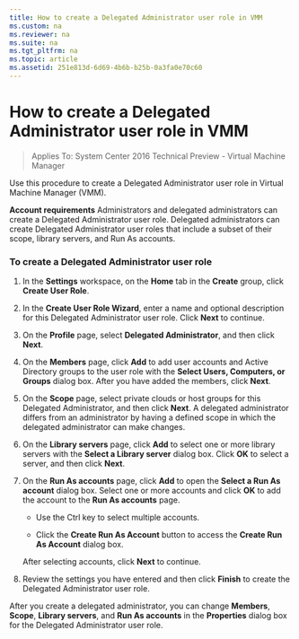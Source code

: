 ```yaml
---
title: How to create a Delegated Administrator user role in VMM
ms.custom: na
ms.reviewer: na
ms.suite: na
ms.tgt_pltfrm: na
ms.topic: article
ms.assetid: 251e813d-6d69-4b6b-b25b-0a3fa0e70c60
---
```

# How to create a Delegated Administrator user role in VMM

>Applies To: System Center 2016 Technical Preview - Virtual Machine Manager

Use this procedure to create a Delegated Administrator user role in Virtual Machine Manager (VMM).

**Account requirements** Administrators and delegated administrators can create a Delegated Administrator user role. Delegated administrators can create Delegated Administrator user roles that include a subset of their scope, library servers, and Run As accounts.

### To create a Delegated Administrator user role

1.  In the **Settings** workspace, on the **Home** tab in the **Create** group, click **Create User Role**.

2.  In the **Create User Role Wizard**, enter a name and optional description for this Delegated Administrator user role. Click **Next** to continue.

3.  On the **Profile** page, select **Delegated Administrator**, and then click **Next**.

4.  On the **Members** page, click **Add** to add user accounts and Active Directory groups to the user role with the **Select Users, Computers, or Groups** dialog box. After you have added the members, click **Next**.

5.  On the **Scope** page, select private clouds or host groups for this Delegated Administrator, and then click **Next**. A delegated administrator differs from an administrator by having a defined scope in which the delegated administrator can make changes.

6.  On the **Library servers** page, click **Add** to select one or more library servers with the **Select a Library server** dialog box. Click **OK** to select a server, and then click **Next**.

7.  On the **Run As accounts** page, click **Add** to open the **Select a Run As account** dialog box. Select one or more accounts and click **OK** to add the account to the **Run As accounts** page.

    -   Use the Ctrl key to select multiple accounts.

    -   Click the **Create Run As Account** button to access the **Create Run As Account** dialog box.

    After selecting accounts, click **Next** to continue.

8.  Review the settings you have entered and then click **Finish** to create the Delegated Administrator user role.

After you create a delegated administrator, you can change **Members**, **Scope**, **Library servers**, and **Run As accounts** in the **Properties** dialog box for the Delegated Administrator user role.




